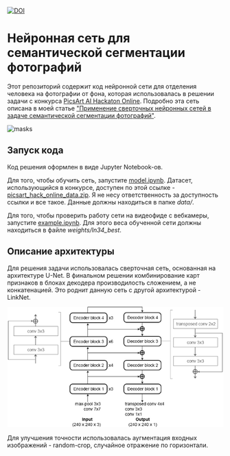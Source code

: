 [![DOI](https://zenodo.org/badge/159523300.svg)](https://zenodo.org/badge/latestdoi/159523300)
# Нейронная сеть для семантической сегментации фотографий

Этот репозиторий содержит код нейронной сети для отделения человека на фотографии от фона, которая использовалась в решении задачи с конкурса [PicsArt AI Hackaton Online](https://github.com/datasouls/picsart-online). Подробно эта сеть описана в моей статье ["Применение сверточных нейронных сетей в задаче семантической сегментации фотографий"](www.apmath.spbu.ru/ru/research/conference/pm/archive/2019/cps2019.pdf#page=374).

![masks](https://raw.githubusercontent.com/datasouls/picsart-online/master/data/example_images.png)

## Запуск кода
Код решения оформлен в виде Jupyter Notebook-ов.

Для того, чтобы обучить сеть, запустите [model.ipynb](./model.ipynb).
Датасет, использующийся в конкурсе, доступен по этой ссылке - [picsart_hack_online_data.zip](https://s3.eu-central-1.amazonaws.com/datasouls/public/picsart_hack_online_data.zip).
Я не несу ответственность за доступность ссылки и все такое. Данные должны находиться в папке *data/*.

Для того, чтобы проверить работу сети на видеофиде с вебкамеры, запустите [example.ipynb](./example.ipynb).
Для этого веса обученной сети должны находиться в файле *weights/ln34_best*.

## Описание архитектуры
Для решения задачи использовалась сверточная сеть, основанная на архитектуре U-Net.
В финальном решении комбинирование карт признаков в блоках декодера производилость сложением, а не конкатенацией.
Это роднит данную сеть с другой архитектурой - LinkNet.

![net scheme](images/scheme.jpg)

Для улучшения точности использовалась аугментация входных изображений - random-crop, случайное отражение по горизонтали.
